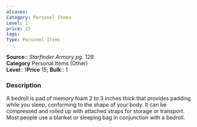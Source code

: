 ```yaml
---
aliases: 
Category: Personel Items
Level: 1
price: 15
tags: 
Type: Personel Items
---
```

**Source**:: _Starfinder Armory pg. 128_  
**Category** Personal Items (Other)  
**Level**:: 1**Price** 15; **Bulk**:: 1

### Description

A bedroll is pad of memory foam 2 to 3 inches thick that provides padding while you sleep, conforming to the shape of your body. It can be compressed and rolled up with attached straps for storage or transport. Most people use a blanket or sleeping bag in conjunction with a bedroll.
